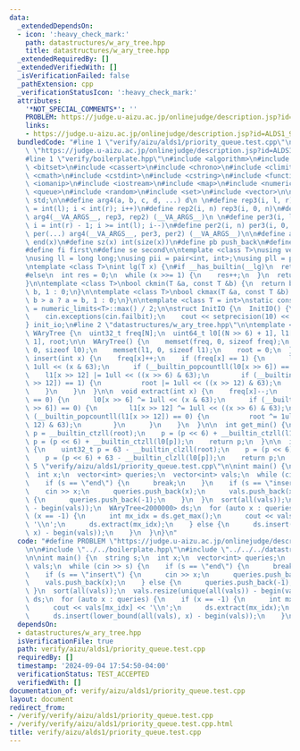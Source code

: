 ```yaml
---
data:
  _extendedDependsOn:
  - icon: ':heavy_check_mark:'
    path: datastructures/w_ary_tree.hpp
    title: datastructures/w_ary_tree.hpp
  _extendedRequiredBy: []
  _extendedVerifiedWith: []
  _isVerificationFailed: false
  _pathExtension: cpp
  _verificationStatusIcon: ':heavy_check_mark:'
  attributes:
    '*NOT_SPECIAL_COMMENTS*': ''
    PROBLEM: https://judge.u-aizu.ac.jp/onlinejudge/description.jsp?id=ALDS1_9_C
    links:
    - https://judge.u-aizu.ac.jp/onlinejudge/description.jsp?id=ALDS1_9_C
  bundledCode: "#line 1 \"verify/aizu/alds1/priority_queue.test.cpp\"\n#define PROBLEM\
    \ \"https://judge.u-aizu.ac.jp/onlinejudge/description.jsp?id=ALDS1_9_C\"\n\n\
    #line 1 \"verify/boilerplate.hpp\"\n#include <algorithm>\n#include <array>\n#include\
    \ <bitset>\n#include <cassert>\n#include <chrono>\n#include <climits>\n#include\
    \ <cmath>\n#include <cstdint>\n#include <cstring>\n#include <functional>\n#include\
    \ <iomanip>\n#include <iostream>\n#include <map>\n#include <numeric>\n#include\
    \ <queue>\n#include <random>\n#include <set>\n#include <vector>\n\nusing namespace\
    \ std;\n\n#define arg4(a, b, c, d, ...) d\n \n#define rep3(i, l, r) for (int i\
    \ = int(l); i < int(r); i++)\n#define rep2(i, n) rep3(i, 0, n)\n#define rep(...)\
    \ arg4(__VA_ARGS__, rep3, rep2) (__VA_ARGS__)\n \n#define per3(i, l, r) for (int\
    \ i = int(r) - 1; i >= int(l); i--)\n#define per2(i, n) per3(i, 0, n)\n#define\
    \ per(...) arg4(__VA_ARGS__, per3, per2) (__VA_ARGS__)\n\n#define all(x) begin(x),\
    \ end(x)\n#define sz(x) int(size(x))\n#define pb push_back\n#define eb emplace_back\n\
    #define fi first\n#define se second\n\ntemplate <class T>\nusing vec = vector<T>;\n\
    \nusing ll = long long;\nusing pii = pair<int, int>;\nusing pll = pair<ll, ll>;\n\
    \ntemplate <class T>\nint lg(T x) {\n#if __has_builtin(__lg)\n  return __lg(x);\n\
    #else\n  int res = 0;\n  while (x >>= 1) {\n    res++;\n  }\n  return res;\n#endif\n\
    }\n\ntemplate <class T>\nbool ckmin(T &a, const T &b) {\n  return b < a ? a =\
    \ b, 1 : 0;\n}\n\ntemplate <class T>\nbool ckmax(T &a, const T &b) {\n  return\
    \ b > a ? a = b, 1 : 0;\n}\n\ntemplate <class T = int>\nstatic constexpr T inf\
    \ = numeric_limits<T>::max() / 2;\n\nstruct InitIO {\n  InitIO() {\n    cin.tie(0)->sync_with_stdio(0);\n\
    \    cin.exceptions(cin.failbit);\n    cout << setprecision(10) << fixed;\n  }\n\
    } init_io;\n#line 2 \"datastructures/w_ary_tree.hpp\"\n\ntemplate <int N>\nstruct\
    \ WAryTree {\n  uint32_t freq[N];\n  uint64_t l0[(N >> 6) + 1], l1[(N >> 12) +\
    \ 1], root;\n\n  WAryTree() {\n    memset(freq, 0, sizeof freq);\n    memset(l0,\
    \ 0, sizeof l0);\n    memset(l1, 0, sizeof l1);\n    root = 0;\n  }\n\n  void\
    \ insert(int x) {\n    freq[x]++;\n    if (freq[x] == 1) {\n      l0[x >> 6] |=\
    \ 1ull << (x & 63);\n      if (__builtin_popcountll(l0[x >> 6]) == 1) {\n    \
    \    l1[x >> 12] |= 1ull << ((x >> 6) & 63);\n        if (__builtin_popcountll(l1[x\
    \ >> 12]) == 1) {\n          root |= 1ull << ((x >> 12) & 63);\n        }\n  \
    \    }\n    }\n  }\n\n  void extract(int x) {\n    freq[x]--;\n    if (freq[x]\
    \ == 0) {\n      l0[x >> 6] ^= 1ull << (x & 63);\n      if (__builtin_popcountll(l0[x\
    \ >> 6]) == 0) {\n        l1[x >> 12] ^= 1ull << ((x >> 6) & 63);\n        if\
    \ (__builtin_popcountll(l1[x >> 12]) == 0) {\n          root ^= 1ull << ((x >>\
    \ 12) & 63);\n        }\n      }\n    }\n  }\n\n  int get_min() {\n    uint32_t\
    \ p = __builtin_ctzll(root);\n    p = (p << 6) + __builtin_ctzll(l1[p]);\n   \
    \ p = (p << 6) + __builtin_ctzll(l0[p]);\n    return p;\n  }\n\n  int get_max()\
    \ {\n    uint32_t p = 63 - __builtin_clzll(root);\n    p = (p << 6) + 63 - __builtin_clzll(l1[p]);\n\
    \    p = (p << 6) + 63 - __builtin_clzll(l0[p]);\n    return p;\n  }\n};\n#line\
    \ 5 \"verify/aizu/alds1/priority_queue.test.cpp\"\n\nint main() {\n  string s;\n\
    \  int x;\n  vector<int> queries;\n  vector<int> vals;\n  while (cin >> s) {\n\
    \    if (s == \"end\") {\n      break;\n    }\n    if (s == \"insert\") {\n  \
    \    cin >> x;\n      queries.push_back(x);\n      vals.push_back(x);\n    } else\
    \ {\n      queries.push_back(-1);\n    }\n  }\n  sort(all(vals));\n  vals.resize(unique(all(vals))\
    \ - begin(vals));\n  WAryTree<2000000> ds;\n  for (auto x : queries) {\n    if\
    \ (x == -1) {\n      int mx_idx = ds.get_max();\n      cout << vals[mx_idx] <<\
    \ '\\n';\n      ds.extract(mx_idx);\n    } else {\n      ds.insert(lower_bound(all(vals),\
    \ x) - begin(vals));\n    }\n  }\n}\n"
  code: "#define PROBLEM \"https://judge.u-aizu.ac.jp/onlinejudge/description.jsp?id=ALDS1_9_C\"\
    \n\n#include \"../../boilerplate.hpp\"\n#include \"../../../datastructures/w_ary_tree.hpp\"\
    \n\nint main() {\n  string s;\n  int x;\n  vector<int> queries;\n  vector<int>\
    \ vals;\n  while (cin >> s) {\n    if (s == \"end\") {\n      break;\n    }\n\
    \    if (s == \"insert\") {\n      cin >> x;\n      queries.push_back(x);\n  \
    \    vals.push_back(x);\n    } else {\n      queries.push_back(-1);\n    }\n \
    \ }\n  sort(all(vals));\n  vals.resize(unique(all(vals)) - begin(vals));\n  WAryTree<2000000>\
    \ ds;\n  for (auto x : queries) {\n    if (x == -1) {\n      int mx_idx = ds.get_max();\n\
    \      cout << vals[mx_idx] << '\\n';\n      ds.extract(mx_idx);\n    } else {\n\
    \      ds.insert(lower_bound(all(vals), x) - begin(vals));\n    }\n  }\n}"
  dependsOn:
  - datastructures/w_ary_tree.hpp
  isVerificationFile: true
  path: verify/aizu/alds1/priority_queue.test.cpp
  requiredBy: []
  timestamp: '2024-09-04 17:54:50-04:00'
  verificationStatus: TEST_ACCEPTED
  verifiedWith: []
documentation_of: verify/aizu/alds1/priority_queue.test.cpp
layout: document
redirect_from:
- /verify/verify/aizu/alds1/priority_queue.test.cpp
- /verify/verify/aizu/alds1/priority_queue.test.cpp.html
title: verify/aizu/alds1/priority_queue.test.cpp
---
```

